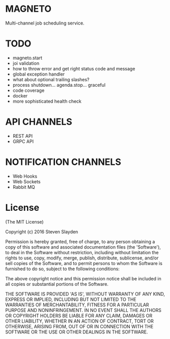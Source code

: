 # MAGNETO

Multi-channel job scheduling service.

# TODO
* magneto.start
* joi validation
* how to throw error and get right status code and message
* global exception handler
* what about optional trailing slashes?
* process shutdown... agenda.stop... graceful
* code coverage
* docker
* more sophisticated health check

# API CHANNELS
* REST API
* GRPC API

# NOTIFICATION CHANNELS
* Web Hooks
* Web Sockets
* Rabbit MQ


# License
(The MIT License)

Copyright (c) 2016 Steven Slayden

Permission is hereby granted, free of charge, to any person obtaining a copy of
this software and associated documentation files (the 'Software'), to deal in
the Software without restriction, including without limitation the rights to
use, copy, modify, merge, publish, distribute, sublicense, and/or sell copies of
the Software, and to permit persons to whom the Software is furnished to do so,
subject to the following conditions:

The above copyright notice and this permission notice shall be included in all
copies or substantial portions of the Software.

THE SOFTWARE IS PROVIDED 'AS IS', WITHOUT WARRANTY OF ANY KIND, EXPRESS OR
IMPLIED, INCLUDING BUT NOT LIMITED TO THE WARRANTIES OF MERCHANTABILITY, FITNESS
FOR A PARTICULAR PURPOSE AND NONINFRINGEMENT. IN NO EVENT SHALL THE AUTHORS OR
COPYRIGHT HOLDERS BE LIABLE FOR ANY CLAIM, DAMAGES OR OTHER LIABILITY, WHETHER
IN AN ACTION OF CONTRACT, TORT OR OTHERWISE, ARISING FROM, OUT OF OR IN
CONNECTION WITH THE SOFTWARE OR THE USE OR OTHER DEALINGS IN THE SOFTWARE.

